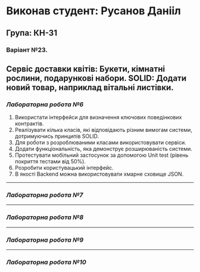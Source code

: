 # Виконав студент: Русанов Данііл
## Група: КН-31
### **Варіант №23.**
Сервіс доставки квітів: Букети, кімнатні рослини, подарункові набори.
SOLID: Додати новий товар, наприклад вітальні листівки.
---

### ***Лабораторна робота №6***
1. Використати інтерфейси для визначення ключових поведінкових контрактів.
2. Реалізувати кілька класів, які відповідають різним вимогам системи, дотримуючись принципів SOLID.
3. Для роботи з розроблюваними класами використовувати сервіси.
4. Додати функціональність, яка демонструє розширюваність системи.
5. Протестувати мобільний застосунок за допомогою Unit test (рівень покриття тестами від 50%).
6. Розробити користувацький інтерфейс.
7. В якості Backend можна використовувати хмарне сховище JSON.

---

### ***Лабораторна робота №7***

---

### ***Лабораторна робота №8***

---

### ***Лабораторна робота №9***

---

### ***Лабораторна робота №10***